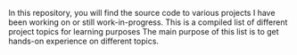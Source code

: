 In this repository, you will find the source code to various projects I have been working on or still work-in-progress.
This is a compiled list of different project topics for learning purposes
The main purpose of this list is to get hands-on experience on different topics.
